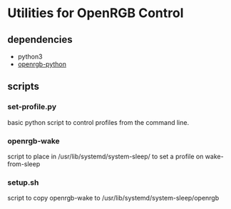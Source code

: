 # Utilities for OpenRGB Control

## dependencies
* python3
* [openrgb-python](https://github.com/jath03/openrgb-python)

## scripts
### set-profile.py
basic python script to control profiles from the command line. 

### openrgb-wake
script to place in /usr/lib/systemd/system-sleep/ to set a profile on wake-from-sleep

### setup.sh
script to copy openrgb-wake to /usr/lib/systemd/system-sleep/openrgb

